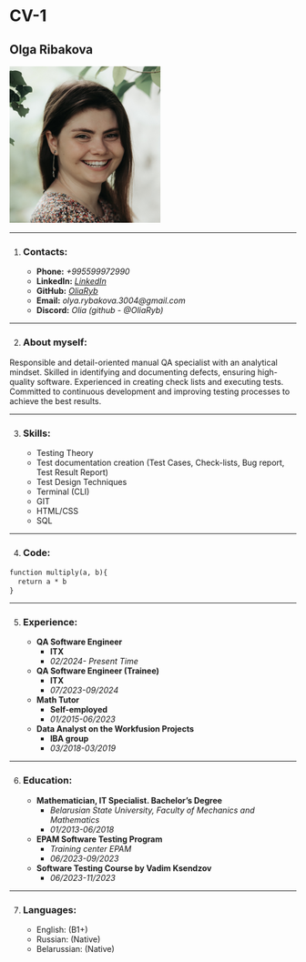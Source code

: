 # CV-1 

## Olga Ribakova 

![Photo](./photo.png "Photo")

-----------------------------  

1. ### Contacts: 

    * __Phone:__ *+995599972990*
	* __LinkedIn:__ *[LinkedIn](https://www.linkedin.com/in/olga-ribakova-94a825179/)*
	* __GitHub:__ *[OliaRyb](https://github.com/OliaRyb)*
	* __Email:__ _olya.rybakova.3004@gmail.com_
	* __Discord:__ _Olia (github - @OliaRyb)_

-----------------------------

2. ### About myself:  

Responsible and detail-oriented manual QA specialist with an analytical mindset. Skilled in identifying and documenting defects, ensuring high-quality software. Experienced in creating check lists and executing tests. Committed to continuous
development and improving testing processes to achieve the best results.

-----------------------------

3. ### Skills: 

    * Testing Theory
	* Test documentation creation (Test Cases, Check-lists, Bug report, Test Result Report)
	* Test Design Techniques
	* Terminal (CLI)
	* GIT
	* HTML/CSS
	* SQL
	
-----------------------------

4. ### Code: 

```
function multiply(a, b){
  return a * b
}
```

-----------------------------

5. ### Experience: 

    * __QA Software Engineer__
        + __ITX__
	    + _02/2024- Present Time_
    * __QA Software Engineer (Trainee)__
        + __ITX__
		+ _07/2023-09/2024_
    * __Math Tutor__
	    + __Self-employed__
		+ _01/2015-06/2023_
    * __Data Analyst on the Workfusion Projects__
	    + __IBA group__
		+ _03/2018-03/2019_
		
-----------------------------

6. ### Education: 

    * __Mathematician, IT Specialist. Bachelor’s Degree__
		+ _Belarusian State University, Faculty of Mechanics and Mathematics_
		+ _01/2013-06/2018_
	* __EPAM Software Testing Program__
		+ _Training center EPAM_
		+ _06/2023-09/2023_
	* __Software Testing Course by Vadim Ksendzov__
	    + _06/2023-11/2023_
		
-----------------------------

7. ### Languages: 

    * English: (B1+)
	* Russian: (Native)
	* Belarussian: (Native)
